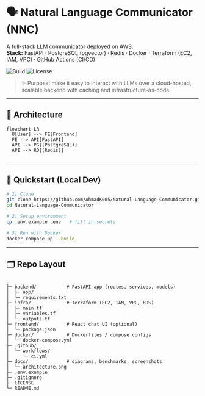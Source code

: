 # 🗣 Natural Language Communicator (NNC)

A full-stack LLM communicator deployed on AWS.  
**Stack:** FastAPI · PostgreSQL (pgvector) · Redis · Docker · Terraform (EC2, IAM, VPC) · GitHub Actions (CI/CD)

![Build](https://github.com/AhmadK005/Natural-Language-Communicator/actions/workflows/ci.yml/badge.svg)
![License](https://img.shields.io/badge/license-MIT-green)

> ✨ Purpose: make it easy to interact with LLMs over a cloud-hosted, scalable backend with caching and infrastructure-as-code.

---

## 📐 Architecture

```mermaid
flowchart LR
  U[User] --> FE[Frontend]
  FE --> API[FastAPI]
  API --> PG[(PostgreSQL)]
  API --> RD[(Redis)]


```

---
## 🚀 Quickstart (Local Dev)

```bash
# 1) Clone
git clone https://github.com/AhmadK005/Natural-Language-Communicator.git
cd Natural-Language-Communicator

# 2) Setup environment
cp .env.example .env   # fill in secrets

# 3) Run with Docker
docker compose up --build
```

---

## 🗂 Repo Layout

    .
    ├─ backend/           # FastAPI app (routes, services, models)
    │  ├─ app/
    │  └─ requirements.txt
    ├─ infra/             # Terraform (EC2, IAM, VPC, RDS)
    │  ├─ main.tf
    │  ├─ variables.tf
    │  └─ outputs.tf
    ├─ frontend/          # React chat UI (optional)
    │  └─ package.json
    ├─ docker/            # Dockerfiles / compose configs
    │  └─ docker-compose.yml
    ├─ .github/
    │  └─ workflows/
    │     └─ ci.yml
    ├─ docs/              # diagrams, benchmarks, screenshots
    │  └─ architecture.png
    ├─ .env.example
    ├─ .gitignore
    ├─ LICENSE
    └─ README.md





